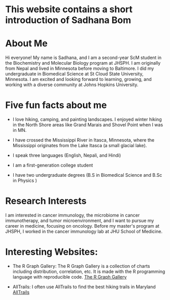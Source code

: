 # This website contains a short introduction of Sadhana Bom
# About Me

Hi everyone! My name is Sadhana, and I am a second-year ScM student in the Biochemistry and Molecular Biology program at JHSPH. I am originally from Nepal and lived in Minnesota before moving to Baltimore. I did my undergraduate in Biomedical Science at St Cloud State University, Minnesota. I am excited and looking forward to learning, growing, and working with a diverse community at Johns Hopkins University.

# Five fun facts about me

-   I love hiking, camping, and painting landscapes. I enjoyed winter hiking in the North Shore areas like Grand Marais and Shovel Point when I was in MN.

-   I have crossed the Mississippi River in Itasca, Minnesota, where the Mississippi originates from the Lake Itasca (a small glacial lake).

-   I speak three languages (English, Nepali, and Hindi)

-   I am a first-generation college student

-   I have two undergraduate degrees (B.S in Biomedical Science and B.Sc in Physics )

# Research Interests

I am interested in cancer immunology, the microbiome in cancer immunotherapy, and tumor microenvironment, and I want to pursue my career in medicine, focusing on oncology. Before my master's program at JHSPH, I worked in the cancer immunology lab at JHU School of Medicine.

# Interesting Websites:

-   The R Graph Gallery: The R Graph Gallery is a collection of charts including distribution, correlation, etc. It is made with the R programming language with reproducible code. [The R Graph Gallery](https://r-graph-gallery.com/index.html)

-   AllTrails: I often use AllTrails to find the best hiking trails in Maryland [AllTrails](https://www.alltrails.com/us/maryland)
